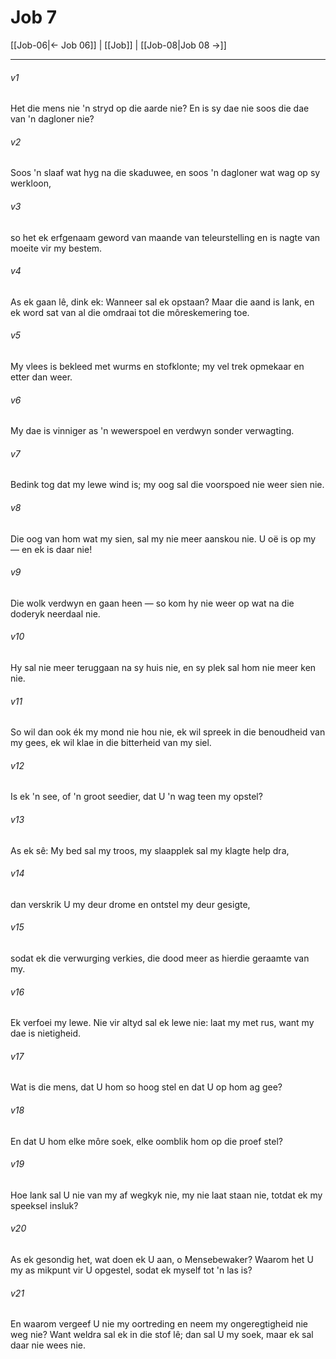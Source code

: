 # Job 7

[[Job-06|← Job 06]] | [[Job]] | [[Job-08|Job 08 →]]
***

###### v1
Het die mens nie 'n stryd op die aarde nie? En is sy dae nie soos die dae van 'n dagloner nie? 
###### v2
Soos 'n slaaf wat hyg na die skaduwee, en soos 'n dagloner wat wag op sy werkloon, 
###### v3
so het ek erfgenaam geword van maande van teleurstelling en is nagte van moeite vir my bestem. 
###### v4
As ek gaan lê, dink ek: Wanneer sal ek opstaan? Maar die aand is lank, en ek word sat van al die omdraai tot die môreskemering toe. 
###### v5
My vlees is bekleed met wurms en stofklonte; my vel trek opmekaar en etter dan weer. 
###### v6
My dae is vinniger as 'n wewerspoel en verdwyn sonder verwagting. 
###### v7
Bedink tog dat my lewe wind is; my oog sal die voorspoed nie weer sien nie. 
###### v8
Die oog van hom wat my sien, sal my nie meer aanskou nie. U oë is op my — en ek is daar nie! 
###### v9
Die wolk verdwyn en gaan heen — so kom hy nie weer op wat na die doderyk neerdaal nie. 
###### v10
Hy sal nie meer teruggaan na sy huis nie, en sy plek sal hom nie meer ken nie. 
###### v11
So wil dan ook ék my mond nie hou nie, ek wil spreek in die benoudheid van my gees, ek wil klae in die bitterheid van my siel. 
###### v12
Is ek 'n see, of 'n groot seedier, dat U 'n wag teen my opstel? 
###### v13
As ek sê: My bed sal my troos, my slaapplek sal my klagte help dra, 
###### v14
dan verskrik U my deur drome en ontstel my deur gesigte, 
###### v15
sodat ek die verwurging verkies, die dood meer as hierdie geraamte van my. 
###### v16
Ek verfoei my lewe. Nie vir altyd sal ek lewe nie: laat my met rus, want my dae is nietigheid. 
###### v17
Wat is die mens, dat U hom so hoog stel en dat U op hom ag gee? 
###### v18
En dat U hom elke môre soek, elke oomblik hom op die proef stel? 
###### v19
Hoe lank sal U nie van my af wegkyk nie, my nie laat staan nie, totdat ek my speeksel insluk? 
###### v20
As ek gesondig het, wat doen ek U aan, o Mensebewaker? Waarom het U my as mikpunt vir U opgestel, sodat ek myself tot 'n las is? 
###### v21
En waarom vergeef U nie my oortreding en neem my ongeregtigheid nie weg nie? Want weldra sal ek in die stof lê; dan sal U my soek, maar ek sal daar nie wees nie. 
